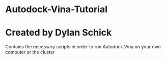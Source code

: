 # Autodock-Vina-Tutorial
# Created by Dylan Schick

Contains the necessary scripts in order to run Autodock Vina on your own computer or the cluster
